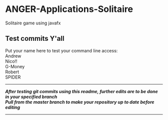 # ANGER-Applications-Solitaire

Solitaire game using javafx

## Test commits Y'all

<!--- Two spaces after a line before pressing enter to do an actual new line and these weird lines to be a comment -Nico -->

Put your name here to test your command line access:  
Andrew  
Nico!!  
G-Money  
Robert    
SPIDER  

***

***After testing git commits using this readme, further edits are to be done in your specified branch***  
***Pull from the master branch to make your repository up to date before editing***  

***
